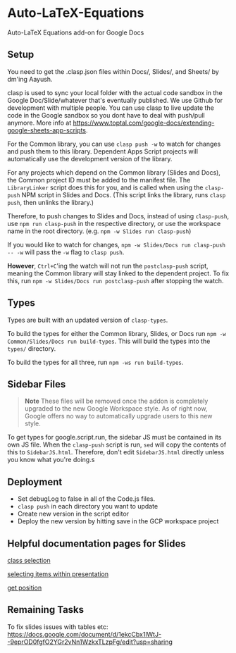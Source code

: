 # Auto-LaTeX-Equations

Auto-LaTeX Equations add-on for Google Docs

## Setup

You need to get the .clasp.json files within Docs/, Slides/, and Sheets/ by dm'ing Aayush.

clasp is used to sync your local folder with the actual code sandbox in the Google Doc/Slide/whatever that's eventually published. We use Github for development with multiple people. You can use clasp to live update the code in the Google sandbox so you dont have to deal with push/pull anymore. More info at https://www.toptal.com/google-docs/extending-google-sheets-app-scripts.

For the Common library, you can use `clasp push -w` to watch for changes and push them to this library. Dependent Apps Script projects will automatically use the development version of the library.

For any projects which depend on the Common library (Slides and Docs), the Common project ID must be added to the manifest file. The `LibraryLinker` script does this for you, and is called when using the `clasp-push` NPM script in Slides and Docs. (This script links the library, runs `clasp push`, then unlinks the library.)

Therefore, to push changes to Slides and Docs, instead of using `clasp-push`, use `npm run clasp-push` in the respective directory, or use the workspace name in the root directory. (e.g. `npm -w Slides run clasp-push`)

If you would like to watch for changes, `npm -w Slides/Docs run clasp-push -- -w` will pass the `-w` flag to `clasp push`.

**However**, `Ctrl+C`'ing the watch will not run the `postclasp-push` script, meaning the Common library will stay linked to the dependent project. To fix this, run `npm -w Slides/Docs run postclasp-push` after stopping the watch.

## Types

Types are built with an updated version of `clasp-types`.

To build the types for either the Common library, Slides, or Docs run `npm -w Common/Slides/Docs run build-types`. This will build the types into the `types/` directory.

To build the types for all three, run `npm -ws run build-types`.

## Sidebar Files

> **Note**
> These files will be removed once the addon is completely upgraded to the new Google Workspace style. As of right now, Google offers no way to automatically upgrade users to this new style.

To get types for google.script.run, the sidebar JS must be contained in its own JS file. When the `clasp-push` script is run, `sed` will copy the contents of this to `SidebarJS.html`. Therefore, don't edit `SidebarJS.html` directly unless you know what you're doing.s

## Deployment

- Set debugLog to false in all of the Code.js files.
- `clasp push` in each directory you want to update
- Create new version in the script editor
- Deploy the new version by hitting save in the GCP workspace project

## Helpful documentation pages for Slides

[class selection](https://developers.google.com/apps-script/reference/slides/selection)

[selecting items within presentation](https://developers.google.com/apps-script/guides/slides/selecting)

[get position](https://developers.google.com/apps-script/guides/slides/moving-elements)

## Remaining Tasks

To fix slides issues with tables etc: https://docs.google.com/document/d/1ekcCbx1lWtJ--9eprOD0fgfO2YGr2vNn1WzkxTLzpFg/edit?usp=sharing
